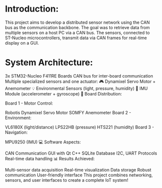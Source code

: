 # Introduction:
This project aims to develop a distributed sensor network using the CAN bus as the communication backbone. The goal was to retrieve data from multiple sensors on a host PC via a CAN bus. The sensors, connected to ST-Nucleo microcontrollers, transmit data via CAN frames for real-time display on a GUI.

# System Architecture:

3x STM32-Nucleo F411RE Boards
CAN bus for inter-board communication
Multiple specialized sensors and one actuator:
🎮 Dynamixel Servo Motor + Anemometer
💡 Environmental Sensors (light, pressure, humidity)
🔄 IMU Module (accelerometer + gyroscope)
🎯 Board Distribution:

Board 1 - Motor Control:

Robotis Dynamixel Servo Motor
SOMFY Anemometer
Board 2 - Environment:

VL6180X (light/distance)
LPS22HB (pressure)
HTS221 (humidity)
Board 3 - Navigation:

MPU9250 (IMU)
💻 Software Aspects:

CAN Communication
GUI with Qt C++
SQLite Database
I2C, UART Protocols
Real-time data handling
📊 Results Achieved:

Multi-sensor data acquisition
Real-time visualization
Data storage
Robust communication
User-friendly interface
This project combines networking, sensors, and user interfaces to create a complete IoT system!
